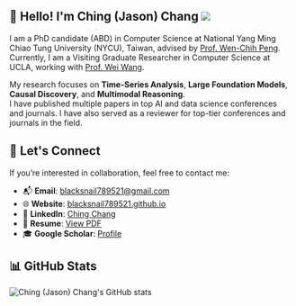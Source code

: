 ## 👋 Hello! I'm Ching (Jason) Chang ![](https://komarev.com/ghpvc/?username=blacksnail789521)

I am a PhD candidate (ABD) in Computer Science at National Yang Ming Chiao Tung University (NYCU), Taiwan, advised by [Prof. Wen-Chih Peng](https://sites.google.com/site/wcpeng/). Currently, I am a Visiting Graduate Researcher in Computer Science at UCLA, working with [Prof. Wei Wang](http://web.cs.ucla.edu/~weiwang/).  

My research focuses on **Time-Series Analysis**, **Large Foundation Models**, **Causal Discovery**, and **Multimodal Reasoning**.  
I have published multiple papers in top AI and data science conferences and journals. I have also served as a reviewer for top-tier conferences and journals in the field.

## 🤝 Let's Connect

If you’re interested in collaboration, feel free to contact me:

- 📬 **Email**: [blacksnail789521@gmail.com](mailto:blacksnail789521@gmail.com)  
- 🌐 **Website**: [blacksnail789521.github.io](https://blacksnail789521.github.io/)
- 💼 **LinkedIn**: [Ching Chang](https://www.linkedin.com/in/ching-chang/)
- 📄 **Resume**: [View PDF](https://drive.google.com/file/d/1eRdYM8OSQdDivrsxibaa-aeC_EphcOlx/view?usp=sharing)
- 🎓 **Google Scholar**: [Profile](https://scholar.google.com.tw/citations?user=OXCVj48AAAAJ)



## 📊 GitHub Stats

![Ching (Jason) Chang's GitHub stats](https://github-readme-stats.vercel.app/api?username=blacksnail789521&show_icons=true&count_private=true&theme=vision-friendly-dark)
